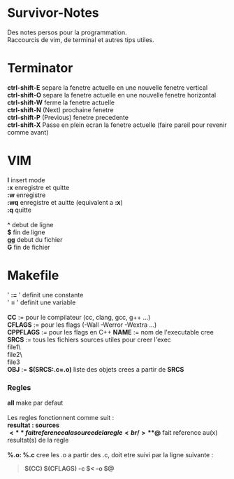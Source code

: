 # Survivor-Notes
Des notes persos pour la programmation.<br />
Raccourcis de vim, de terminal et autres tips utiles.


# Terminator
**ctrl-shift-E**  separe la fenetre actuelle en une nouvelle fenetre vertical<br />
**ctrl-shift-O**  separe la fenetre actuelle en une nouvelle fenetre horizontal<br />
**ctrl-shift-W**  ferme la fenetre actuelle<br />
**ctrl-shift-N**  (Next) prochaine fenetre<br />
**ctrl-shift-P**  (Previous) fenetre precedente<br />
**ctrl-shift-X**  Passe en plein ecran la fenetre actuelle (faire pareil pour revenir comme avant)


# VIM
**I**		insert mode<br />
**:x** 	enregistre et quitte<br />
**:w**  enregistre<br />
**:wq** enregistre et auitte (equivalent a **:x**)<br />
**:q**  quitte<br />
<br />
**^**		debut de ligne<br />
**$**		fin de ligne<br />
**gg**	debut du fichier<br />
**G**		fin de fichier<br />


# Makefile
' **:=** '	definit une constante<br />
' **=** '		definit une variable<br />
<br />
**CC**			:=	pour le compilateur (cc, clang, gcc, g++ ...)<br />
**CFLAGS** 	:=	pour les flags (-Wall -Werror -Wextra ...)<br />
**CPPFLAGS** := pour les flags en C++
**NAME**		:=  nom de l'executable cree<br />
**SRCS**		:=  tous les fichiers sources utiles pour creer l'exec<br />
file1\ <br />
file2\ <br />
file3 <br />
**OBJ**			:=  **$(SRCS:.c=.o)** liste des objets crees a partir de **SRCS**<br />

### Regles
**all**  make par defaut<br />
<br />
Les regles fonctionnent comme suit : <br />
**resultat : sources**<br />
**$<** fait reference a la source de la regle<br />
**$@** fait reference au(x) resultat(s) de la regle<br />
<br />
**%.o:	%.c**  cree les .o a partir des .c, doit etre suivi par la ligne suivante :<br />
>**$(CC) $(CFLAGS) -c $< -o $@**<br />



